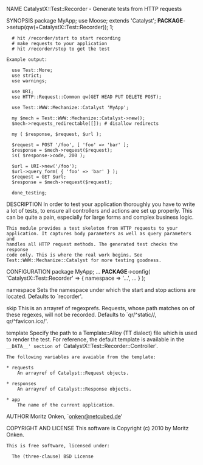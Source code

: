 NAME
    CatalystX::Test::Recorder - Generate tests from HTTP requests

SYNOPSIS
      package MyApp;
      use Moose;
      extends 'Catalyst';
      __PACKAGE__->setup(qw(+CatalystX::Test::Recorder));
      1;
  
      # hit /recorder/start to start recording
      # make requests to your application
      # hit /recorder/stop to get the test

    Example output:

      use Test::More;
      use strict;
      use warnings;

      use URI;
      use HTTP::Request::Common qw(GET HEAD PUT DELETE POST);

      use Test::WWW::Mechanize::Catalyst 'MyApp';

      my $mech = Test::WWW::Mechanize::Catalyst->new();
      $mech->requests_redirectable([]); # disallow redirects

      my ( $response, $request, $url );

      $request = POST '/foo', [ 'foo' => 'bar' ];
      $response = $mech->request($request);
      is( $response->code, 200 );

      $url = URI->new('/foo');
      $url->query_form( { 'foo' => 'bar' } );
      $request = GET $url;
      $response = $mech->request($request);

      done_testing;
  
DESCRIPTION
    In order to test your application thoroughly you have to write a lot of
    tests, to ensure all controllers and actions are set up properly. This
    can be quite a pain, especially for large forms and complex business
    logic.

    This module provides a test skeleton from HTTP requests to your
    application. It captures body parameters as well as query parameters and
    handles all HTTP request methods. The generated test checks the response
    code only. This is where the real work begins. See
    Test::WWW::Mechanize::Catalyst for more testing goodness.

CONFIGURATION
      package MyApp;
      ...
      __PACKAGE__->config( 'CatalystX::Test::Recorder' => {
        namespace => '...',
        ...
      } );

  namespace
    Sets the namespace under which the start and stop actions are located.
    Defaults to `recorder'.

  skip
    This is an arrayref of regexprefs. Requests, whose path matches on of
    these regexes, will not be recorded. Defaults to `qr/^static\//,
    qr/^favicon.ico/'.

  template
    Specify the path to a Template::Alloy (TT dialect) file which is used to
    render the test. For reference, the default template is available in the
    `__DATA__' section of `CatalystX::Test::Recorder::Controller'.

    The following variables are avaiable from the template:

    * requests
        An arrayref of Catalyst::Request objects.

    * responses
        An arrayref of Catalyst::Response objects.

    * app
        The name of the current application.

AUTHOR
    Moritz Onken, `onken@netcubed.de'

COPYRIGHT AND LICENSE
    This software is Copyright (c) 2010 by Moritz Onken.

    This is free software, licensed under:

      The (three-clause) BSD License

